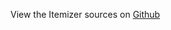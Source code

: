 
<!--
FrozenIsBool False
-->

View the Itemizer sources on [Github](https://github.com/Ledoux/ShareYourSystem/tree/master/ShareYourSystem/Itemizers/Installer)

